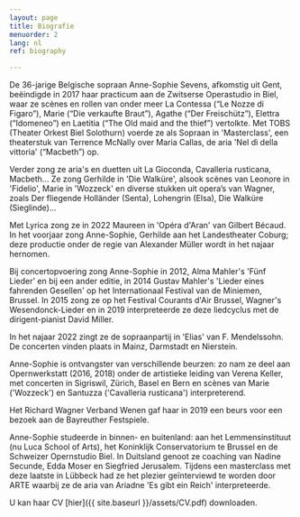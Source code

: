 ```yaml
---
layout: page
title: Biografie
menuorder: 2
lang: nl
ref: biography

---
```

De 36-jarige Belgische sopraan Anne-Sophie Sevens, afkomstig uit Gent, beëindigde in 2017 haar practicum aan de Zwitserse Operastudio in Biel, waar ze scènes en rollen van onder meer La Contessa (“Le Nozze di Figaro”), Marie (“Die verkaufte Braut”), Agathe (“Der Freischütz”), Elettra (“Idomeneo”) en Laetitia (“The Old maid and the thief”) vertolkte. Met TOBS (Theater Orkest Biel Solothurn) voerde ze als Sopraan in 'Masterclass', een theaterstuk van Terrence McNally over Maria Callas, de aria 'Nel dì della vittoria' (“Macbeth”) op.

Verder zong ze aria's en duetten uit La Gioconda, Cavalleria rusticana, Macbeth... Ze zong Gerhilde in 'Die Walküre', alsook scènes van Leonore in 'Fidelio', Marie in 'Wozzeck' en diverse stukken uit opera’s van Wagner, zoals Der fliegende Holländer (Senta), Lohengrin (Elsa), Die Walküre (Sieglinde)...

Met Lyrica zong ze in 2022 Maureen in 'Opéra d'Aran' van Gilbert Bécaud. In het voorjaar zong Anne-Sophie, Gerhilde aan het Landestheater Coburg; deze productie onder de regie van Alexander Müller wordt in het najaar hernomen.

Bij concertopvoering zong Anne-Sophie in 2012, Alma Mahler's 'Fünf Lieder' en bij een ander editie, in 2014 Gustav Mahler's 'Lieder eines fahrenden Gesellen' op het Internationaal Festival van de Miniemen, Brussel. In 2015 zong ze op het Festival Courants d'Air Brussel, Wagner's Wesendonck-Lieder en in 2019 interpreteerde ze deze liedcyclus met de dirigent-pianist David Miller.

In het najaar 2022 zingt ze de sopraanpartij in 'Elias' van F. Mendelssohn. De concerten vinden plaats in Mainz, Darmstadt en Nierstein.

Anne-Sophie is ontvangster van verschillende beurzen: zo nam ze deel aan Opernwerkstatt (2016, 2018) onder de artistieke leiding van Verena Keller, met concerten in Sigriswil, Zürich, Basel en Bern en scènes van Marie ('Wozzeck') en Santuzza ('Cavalleria rusticana') interpreterend.

Het Richard Wagner Verband Wenen gaf haar in 2019 een beurs voor een bezoek aan de Bayreuther Festspiele.

Anne-Sophie studeerde in binnen- en buitenland: aan het Lemmensinstituut (nu Luca School of Arts), het Koninklijk Conservatorium te Brussel en de Schweizer Opernstudio Biel. In Duitsland genoot ze coaching van Nadine Secunde, Edda Moser en Siegfried Jerusalem. Tijdens een masterclass met deze laatste in Lübbeck had ze het plezier geïnterviewd te worden door ARTE waarbij ze de aria van Ariadne 'Es gibt ein Reich' interpreteerde.

U kan haar CV [hier]({{ site.baseurl }}/assets/CV.pdf) downloaden.

